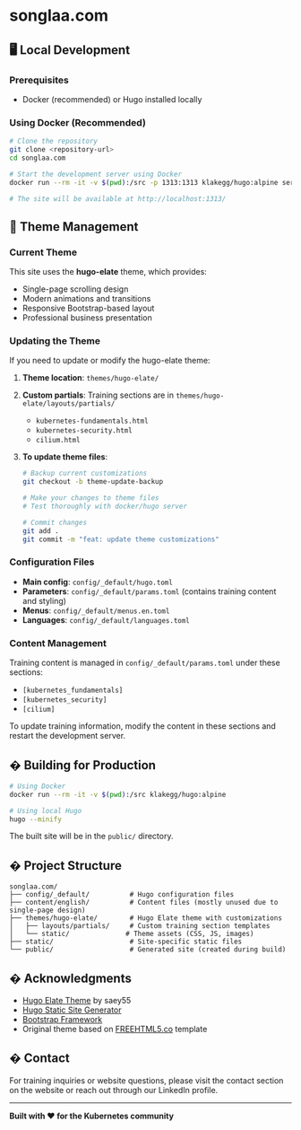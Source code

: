 # songlaa.com

## 🖥️ Local Development

### Prerequisites
- Docker (recommended) or Hugo installed locally

### Using Docker (Recommended)

```bash
# Clone the repository
git clone <repository-url>
cd songlaa.com

# Start the development server using Docker
docker run --rm -it -v $(pwd):/src -p 1313:1313 klakegg/hugo:alpine server --bind 0.0.0.0

# The site will be available at http://localhost:1313/
```

## 🔧 Theme Management

### Current Theme
This site uses the **hugo-elate** theme, which provides:
- Single-page scrolling design
- Modern animations and transitions
- Responsive Bootstrap-based layout
- Professional business presentation

### Updating the Theme

If you need to update or modify the hugo-elate theme:

1. **Theme location**: `themes/hugo-elate/`
2. **Custom partials**: Training sections are in `themes/hugo-elate/layouts/partials/`
   - `kubernetes-fundamentals.html`
   - `kubernetes-security.html` 
   - `cilium.html`

3. **To update theme files**:
   ```bash
   # Backup current customizations
   git checkout -b theme-update-backup
   
   # Make your changes to theme files
   # Test thoroughly with docker/hugo server
   
   # Commit changes
   git add .
   git commit -m "feat: update theme customizations"
   ```

### Configuration Files

- **Main config**: `config/_default/hugo.toml`
- **Parameters**: `config/_default/params.toml` (contains training content and styling)
- **Menus**: `config/_default/menus.en.toml`
- **Languages**: `config/_default/languages.toml`

### Content Management

Training content is managed in `config/_default/params.toml` under these sections:
- `[kubernetes_fundamentals]`
- `[kubernetes_security]` 
- `[cilium]`

To update training information, modify the content in these sections and restart the development server.

## � Building for Production

```bash
# Using Docker
docker run --rm -it -v $(pwd):/src klakegg/hugo:alpine

# Using local Hugo
hugo --minify
```

The built site will be in the `public/` directory.

## � Project Structure

```
songlaa.com/
├── config/_default/          # Hugo configuration files
├── content/english/          # Content files (mostly unused due to single-page design)
├── themes/hugo-elate/        # Hugo Elate theme with customizations
│   ├── layouts/partials/     # Custom training section templates
│   └── static/              # Theme assets (CSS, JS, images)
├── static/                   # Site-specific static files
└── public/                   # Generated site (created during build)
```

## � Acknowledgments

- [Hugo Elate Theme](https://github.com/saey55/hugo-elate-theme) by saey55
- [Hugo Static Site Generator](https://gohugo.io/)
- [Bootstrap Framework](https://getbootstrap.com)
- Original theme based on [FREEHTML5.co](http://freehtml5.co/) template

## � Contact

For training inquiries or website questions, please visit the contact section on the website or reach out through our LinkedIn profile.

---

**Built with ❤️ for the Kubernetes community**
